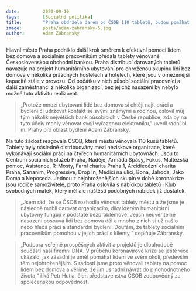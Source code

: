 ```yaml
---
date:         2020-09-10
tags:         [Sociální politika]
title:        "Praha obdržela darem od ČSOB 110 tabletů, budou pomáhat sociálním pracovníkům při terénní práci"
image: 	      posts/adam-zabransky-5.jpg
author:       Adam Zábranský
---
```


Hlavní město Praha podniklo další krok směrem k efektivní pomoci lidem bez domova a sociálním pracovníkům předala tablety věnované Československou obchodní bankou. Praha distribucí darovaných tabletů navazuje na projekt humanitárního ubytování pro ohroženou skupinu lidí bez domova v několika prázdných hostelech a hotelech, které jsou v omezenější kapacitě stále v provozu. Od počátku v nich působí sociální pracovníci a další zaměstnanci z několika organizací, bez jejichž nasazení by nebylo možné tuto aktivitu realizovat.

> „Protože mnozí ubytovaní lidé bez domova si chtějí najít práci a bydlení či udržovat kontakt se svými známými a rodinou, oslovil můj tým několik největších bank působících v České republice, zda by na tyto účely mohly věnovat svoji vyřazenou elektroniku,” uvedl radní hl. m. Prahy pro oblast bydlení Adam Zábranský.

Na tuto žádost reagovala ČSOB, která městu věnovala 110 kusů tabletů. Tablety byly následně distribuovány mezi neziskové organizace, které vykonávají sociální práci na čtyřech humanitárních ubytovnách. Jsou to Centrum sociálních služeb Praha, Naděje, Armáda Spásy, Fokus, Maltézská pomoc, Asistence, R-Mosty, Farní charita Praha 1, Arcidiecézní charita Praha, Sananim, Progressive, Drop In, Medici na ulici, Bona, Jahoda, Jako Doma a Neposeda. Jednou z nejohroženějších skupin v době koronakrize jsou rodiče samoživitelé, proto Praha oslovila s nabídkou tabletů i Klub svobodných matek, který měl ale naštěstí podobných nabídek již dostatek.

> „Jsem rád, že se ČSOB rozhodla věnovat tablety městu a že jsme je následně mohli darovat organizacím, díky kterým humanitární ubytovny fungují v podstatě bezproblémově. Jejich neuvěřitelné nasazení posouvá lidi bez domova dál a mnoho z nich si už našlo nebo hledá práci a standardní bydlení. Doufám, že tablety sociálním pracovníkům pomohou v jejich práci s klienty,“ doplňuje Zábranský.

> „Podpora veřejně prospěšných aktivit a projektů je dlouhodobě součástí naší firemní DNA. V průběhu koronavirové krize se ještě více ukázalo, jak zásadní je umět pomáhat lidem ve svém okolí, především těm nejohroženějším. S radostí jsme proto věnovali tablety na pomoc lidem bez domova a věříme, že jim usnadní návrat do plnohodnotného života,“ říká Petr Hutla, člen představenstva ČSOB zodpovědný za společenskou odpovědnost.
